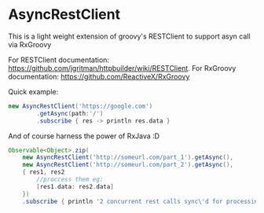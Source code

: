 # AsyncRestClient
This is a light weight extension of groovy's RESTClient to support asyn call via RxGroovy


For RESTClient documentation: https://github.com/jgritman/httpbuilder/wiki/RESTClient. 
For RxGroovy documentation: https://github.com/ReactiveX/RxGroovy

Quick example:

```groovy
new AsyncRestClient('https://google.com')
        .getAsync(path:'/')
        .subscribe { res -> println res.data }
```
And of course harness the power of RxJava :D
```groovy
Observable<Object>.zip(
    new AsyncRestClient('http://someurl.com/part_1').getAsync(),
    new AsyncRestClient('http://someurl.com/part_2').getAsync(),
    { res1, res2
        //proccess them eg:
        [res1.data: res2.data]
    })
    .subscribe { println '2 concurrent rest calls sync\'d for processing'}
```

